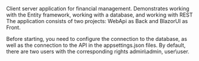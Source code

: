 Client server application for financial management. Demonstrates working with the Entity framework, working with a database, and working with REST
The application consists of two projects: WebApi as Back and BlazorUI as Front.

Before starting, you need to configure the connection to the database, as well as the connection to the API in the appsettings.json files.
By default, there are two users with the corresponding rights admin\admin, user\user.
